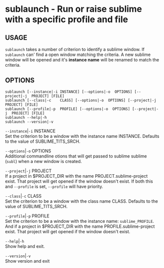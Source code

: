 # sublaunch - Run or raise sublime with a specific profile and file 

USAGE
-----

`sublaunch` takes a number of criterion to identify a
sublime window. If `sublaunch` can' find a open window
matching the criteria. A new sublime window will be opened
and it's **instance name** will be renamed to match the
criteria.


OPTIONS
-------

```text
sublaunch [--instance|-i INSTANCE] [--options|-o  OPTIONS] [--project|-j  PROJECT] [FILE]
sublaunch [--class|-c    CLASS] [--options|-o  OPTIONS] [--project|-j  PROJECT] [FILE]
sublaunch [--profile|-p  PROFILE] [--options|-o  OPTIONS] [--project|-j  PROJECT] [FILE]
sublaunch --help|-h
sublaunch --version|-v
```


`--instance`|`-i` INSTANCE  
Set the criterion to be a window with the instance name
INSTANCE. Defaults to the value of SUBLIME_TITS_SRCH.

`--options`|`-o` OPTIONS  
Additional commandline otions that will get passed to
sublime sublime (`subl`) when a new window is created.



`--project`|`-j` PROJECT  
If a project in $PROJECT_DIR with the name
PROJECT.sublime-project exist. That project will get opened
if the window doesn't exist. If both this and `--profile` is
set, `--profile` will have priority.

`--class`|`-c` CLASS  
Set the criterion to be a window with the class name CLASS.
Defaults to the value of SUBLIME_TITS_SRCH.

`--profile`|`-p` PROFILE  
Set the criterion to be a window with the instance name:
`sublime_PROFILE`. And if a project in $PROJECT_DIR with the
name PROFILE.sublime-project exist. That project will get
opened if the window doesn't exist.

`--help`|`-h`  
Show help and exit.

`--version`|`-v`  
Show version and exit



